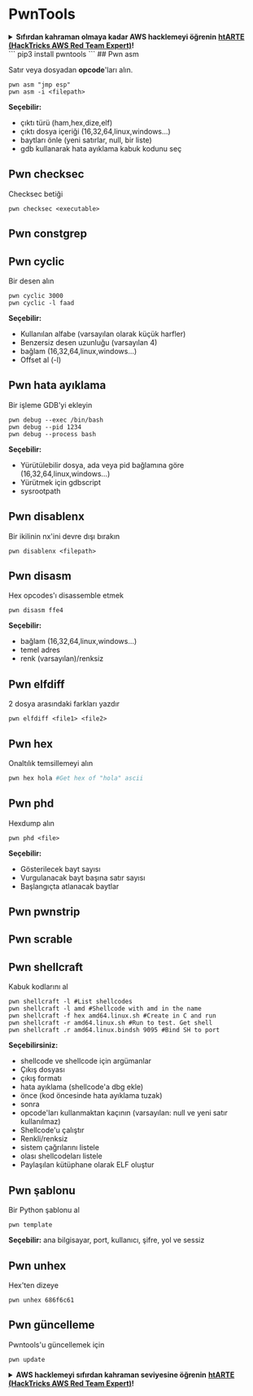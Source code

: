 # PwnTools

<details>

<summary><strong>Sıfırdan kahraman olmaya kadar AWS hacklemeyi öğrenin</strong> <a href="https://training.hacktricks.xyz/courses/arte"><strong>htARTE (HackTricks AWS Red Team Expert)</strong></a><strong>!</strong></summary>

HackTricks'ı desteklemenin diğer yolları:

* **Şirketinizi HackTricks'te reklamını görmek istiyorsanız** veya **HackTricks'i PDF olarak indirmek istiyorsanız** [**ABONELİK PLANLARI**]'na göz atın (https://github.com/sponsors/carlospolop)!
* [**Resmi PEASS & HackTricks ürünlerini**](https://peass.creator-spring.com) edinin
* [**The PEASS Family**](https://opensea.io/collection/the-peass-family)'yi keşfedin, özel [**NFT'lerimiz**](https://opensea.io/collection/the-peass-family) koleksiyonumuz
* **Katılın** 💬 [**Discord grubuna**](https://discord.gg/hRep4RUj7f) veya [**telegram grubuna**](https://t.me/peass) veya bizi **Twitter** 🐦 [**@hacktricks\_live**](https://twitter.com/hacktricks\_live)** takip edin.**
* **Hacking püf noktalarınızı göndererek HackTricks** [**HackTricks**](https://github.com/carlospolop/hacktricks) ve [**HackTricks Cloud**](https://github.com/carlospolop/hacktricks-cloud) github depolarına PR gönderin.

</details>
```
pip3 install pwntools
```
## Pwn asm

Satır veya dosyadan **opcode**'ları alın.
```
pwn asm "jmp esp"
pwn asm -i <filepath>
```
**Seçebilir:**

* çıktı türü (ham,hex,dize,elf)
* çıktı dosya içeriği (16,32,64,linux,windows...)
* baytları önle (yeni satırlar, null, bir liste)
* gdb kullanarak hata ayıklama kabuk kodunu seç

## **Pwn checksec**

Checksec betiği
```
pwn checksec <executable>
```
## Pwn constgrep

## Pwn cyclic

Bir desen alın
```
pwn cyclic 3000
pwn cyclic -l faad
```
**Seçebilir:**

* Kullanılan alfabe (varsayılan olarak küçük harfler)
* Benzersiz desen uzunluğu (varsayılan 4)
* bağlam (16,32,64,linux,windows...)
* Offset al (-l)

## Pwn hata ayıklama

Bir işleme GDB'yi ekleyin
```
pwn debug --exec /bin/bash
pwn debug --pid 1234
pwn debug --process bash
```
**Seçebilir:**

* Yürütülebilir dosya, ada veya pid bağlamına göre (16,32,64,linux,windows...)
* Yürütmek için gdbscript
* sysrootpath

## Pwn disablenx

Bir ikilinin nx'ini devre dışı bırakın
```
pwn disablenx <filepath>
```
## Pwn disasm

Hex opcodes'ı disassemble etmek
```
pwn disasm ffe4
```
**Seçebilir:**

* bağlam (16,32,64,linux,windows...)
* temel adres
* renk (varsayılan)/renksiz

## Pwn elfdiff

2 dosya arasındaki farkları yazdır
```
pwn elfdiff <file1> <file2>
```
## Pwn hex

Onaltılık temsillemeyi alın
```bash
pwn hex hola #Get hex of "hola" ascii
```
## Pwn phd

Hexdump alın
```
pwn phd <file>
```
**Seçebilir:**

* Gösterilecek bayt sayısı
* Vurgulanacak bayt başına satır sayısı
* Başlangıçta atlanacak baytlar

## Pwn pwnstrip

## Pwn scrable

## Pwn shellcraft

Kabuk kodlarını al
```
pwn shellcraft -l #List shellcodes
pwn shellcraft -l amd #Shellcode with amd in the name
pwn shellcraft -f hex amd64.linux.sh #Create in C and run
pwn shellcraft -r amd64.linux.sh #Run to test. Get shell
pwn shellcraft .r amd64.linux.bindsh 9095 #Bind SH to port
```
**Seçebilirsiniz:**

* shellcode ve shellcode için argümanlar
* Çıkış dosyası
* çıkış formatı
* hata ayıklama (shellcode'a dbg ekle)
* önce (kod öncesinde hata ayıklama tuzak)
* sonra
* opcode'ları kullanmaktan kaçının (varsayılan: null ve yeni satır kullanılmaz)
* Shellcode'u çalıştır
* Renkli/renksiz
* sistem çağrılarını listele
* olası shellcodeları listele
* Paylaşılan kütüphane olarak ELF oluştur

## Pwn şablonu

Bir Python şablonu al
```
pwn template
```
**Seçebilir:** ana bilgisayar, port, kullanıcı, şifre, yol ve sessiz

## Pwn unhex

Hex'ten dizeye
```
pwn unhex 686f6c61
```
## Pwn güncelleme

Pwntools'u güncellemek için
```
pwn update
```
<details>

<summary><strong>AWS hacklemeyi sıfırdan kahraman seviyesine öğrenin</strong> <a href="https://training.hacktricks.xyz/courses/arte"><strong>htARTE (HackTricks AWS Red Team Expert)</strong></a><strong>!</strong></summary>

HackTricks'ı desteklemenin diğer yolları:

* **Şirketinizi HackTricks'te reklamını görmek istiyorsanız** veya **HackTricks'i PDF olarak indirmek istiyorsanız** [**ABONELİK PLANLARI**](https://github.com/sponsors/carlospolop)'na göz atın!
* [**Resmi PEASS & HackTricks ürünlerini**](https://peass.creator-spring.com) edinin
* [**PEASS Ailesi'ni**](https://opensea.io/collection/the-peass-family) keşfedin, özel [**NFT'lerimiz**](https://opensea.io/collection/the-peass-family) koleksiyonumuz
* **Katılın** 💬 [**Discord grubuna**](https://discord.gg/hRep4RUj7f) veya [**telegram grubuna**](https://t.me/peass) veya bizi **Twitter** 🐦 [**@hacktricks\_live**](https://twitter.com/hacktricks\_live)** takip edin.**
* **Hacking püf noktalarınızı paylaşın, PR'lar göndererek** [**HackTricks**](https://github.com/carlospolop/hacktricks) ve [**HackTricks Cloud**](https://github.com/carlospolop/hacktricks-cloud) github depolarına.

</details>
